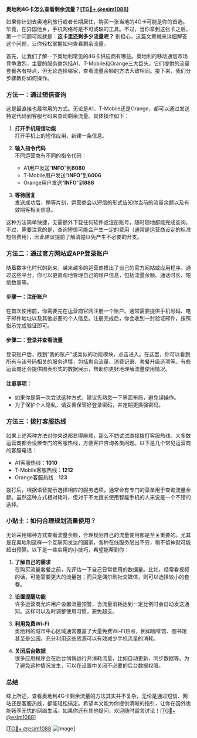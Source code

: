 **奥地利4G卡怎么查看剩余流量？[[TG💪+ @esim1088](https://t.me/s/esim1088)]**

如果你计划去奥地利旅行或者长期居住，购买一张当地的4G卡可能是你的首选。毕竟，在异国他乡，手机网络可是不可或缺的工具。不过，当你拿到这张卡之后，第一个问题可能就是：**这卡里还剩多少流量呢？** 别担心，这篇文章就来详细解答这个问题，让你轻松掌握如何查看剩余流量。

首先，让我们了解一下奥地利常见的4G卡供应商有哪些。奥地利的移动通信市场竞争激烈，主要的服务商包括A1、T-Mobile和Orange三大巨头。它们提供的流量套餐各有特点，但无论选择哪家，查看流量余额的方法大致相同。接下来，我们分步骤教你如何操作。

### 方法一：通过短信查询

这是最直接也最常用的方式。无论是A1、T-Mobile还是Orange，都可以通过发送特定代码到客服号码来查询剩余流量。具体操作如下：

1. **打开手机短信功能**  
   打开手机上的短信应用，新建一条信息。

2. **输入指令代码**  
   不同运营商有不同的指令代码：
   - A1用户发送“**INFO**”到**8080**
   - T-Mobile用户发送“**INFO**”到**6006**
   - Orange用户发送“**INFO**”到**888**

3. **等待回复**  
   发送成功后，稍等片刻，运营商会以短信的形式告知你当前的流量余额以及有效期等相关信息。

这种方法简单快捷，无需额外下载任何软件或注册账号，随时随地都能完成查询。不过，需要注意的是，查询短信可能会产生一定的费用（通常是运营商设定的标准短信费用），因此建议提前了解清楚以免产生不必要的开支。

### 方法二：通过官方网站或APP登录账户

随着数字化时代的到来，越来越多的运营商推出了自己的官方网站或应用程序。通过这些平台，你可以更直观地管理自己的账户信息，包括流量余额、通话时长、短信数量等。

#### 步骤一：注册账户
在首次使用前，你需要先在运营商官网注册一个账户。通常需要提供手机号码、电子邮件地址以及其他必要的个人信息。注册完成后，你会收到一封验证邮件，按照指示完成验证即可。

#### 步骤二：登录并查看流量
登录账户后，找到“我的账户”或类似的功能模块，点击进入。在这里，你可以看到所有与该号码相关的服务详情，包括剩余流量、消费记录、套餐升级选项等。有些运营商还会提供图表形式的数据展示，帮助你更好地理解流量使用情况。

#### 注意事项：
- 如果你是第一次尝试这种方式，建议先熟悉一下界面布局，避免误操作。
- 为了保护个人隐私，请妥善保管好登录密码，并定期更换强密码。

### 方法三：拨打客服热线

如果上述两种方法对你来说都显得麻烦，那么不妨试试直接拨打客服热线。大多数运营商都会设置专门的客服热线，方便客户咨询各类问题。以下是几个常见运营商的客服电话：

- A1客服热线：**1010**
- T-Mobile客服热线：**1212**
- Orange客服热线：**123**

拨打后，根据语音提示选择相应的服务选项，通常会有专门的菜单用于查询流量余额。虽然这种方式相对耗时，但对于不太擅长使用智能手机的人来说是一个不错的选择。

### 小贴士：如何合理规划流量使用？

无论采用哪种方式查看流量余额，合理规划自己的流量使用都是至关重要的。尤其是在奥地利这样一个互联网发达的国家，各种在线服务层出不穷，稍不留神就可能超出预算。以下是一些实用的小技巧，希望能帮到你：

1. **了解自己的需求**  
   在购买流量套餐之前，先评估一下自己日常使用的数据量。比如，经常看视频的话，可能需要更大的流量包；而只是偶尔刷社交媒体，则可以选择较小的套餐。

2. **设置提醒功能**  
   许多运营商允许用户设置流量预警，当流量消耗达到一定比例时会自动发送通知。这样可以及时调整使用习惯，避免超支。

3. **利用免费Wi-Fi**  
   奥地利的城市中心区域通常覆盖了大量免费Wi-Fi热点，例如咖啡馆、图书馆甚至是公园。充分利用这些资源可以有效减少手机流量的消耗。

4. **关闭后台数据**  
   很多应用程序会在后台悄悄运行并消耗流量，比如自动更新、同步数据等。为了避免这种情况发生，可以在设置中关闭不必要的后台数据权限。

### 总结

综上所述，查看奥地利4G卡剩余流量的方法其实并不复杂，无论是通过短信、网站还是客服热线，都能轻松搞定。希望本文能为你提供清晰的指引，让你在国外也能畅享无忧的网络生活。如果你还有其他疑问，欢迎随时留言讨论！[[TG💪+ @esim1088](https://t.me/s/esim1088)]

[[TG💪+ @esim1088](https://t.me/s/esim1088) ![Image](https://i.postimg.cc/4NQfJmqS/Snipaste-2025-05-13-00-14-12.png)]